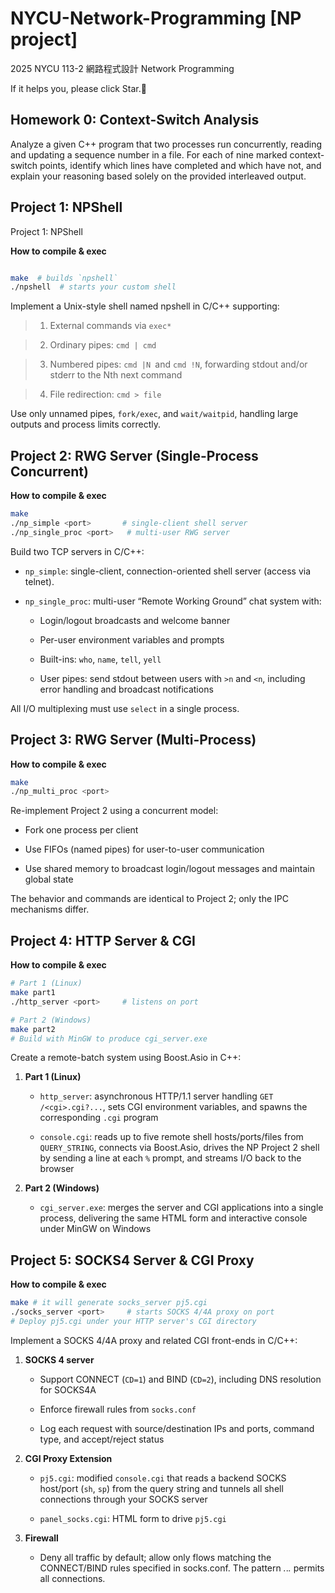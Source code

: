 
# NYCU-Network-Programming [NP project]
  2025 NYCU 113-2 網路程式設計 Network Programming

If it helps you, please click Star.🌟

## Homework 0: Context-Switch Analysis

Analyze a given C++ program that two processes run concurrently, reading and updating a sequence number in a file. For each of nine marked context-switch points, identify which lines have completed and which have not, and explain your reasoning based solely on the provided interleaved output.

  

## Project 1: NPShell

  

Project 1: NPShell


**How to compile & exec**

```bash

make  # builds `npshell`
./npshell  # starts your custom shell

```


Implement a Unix-style shell named npshell in C/C++ supporting:

>  1. External commands via `exec*`

  

>  2. Ordinary pipes: `cmd | cmd`

>  3. Numbered pipes: `cmd |N `and `cmd !N`, forwarding stdout and/or stderr to the Nth next command

>  4. File redirection: `cmd > file`

Use only unnamed pipes, `fork/exec`, and `wait/waitpid`, handling large outputs and process limits correctly.

## Project 2: RWG Server (Single-Process Concurrent)

**How to compile & exec**

```bash
make
./np_simple <port>       # single-client shell server
./np_single_proc <port>   # multi-user RWG server
```

Build two TCP servers in C/C++:

-   `np_simple`: single-client, connection-oriented shell server (access via telnet).
    
-   `np_single_proc`: multi-user “Remote Working Ground” chat system with:
    
    -   Login/logout broadcasts and welcome banner
        
    -   Per-user environment variables and prompts
        
    -   Built-ins: `who`, `name`, `tell`, `yell`
        
    -   User pipes: send stdout between users with `>n` and `<n`, including error handling and broadcast notifications
        

All I/O multiplexing must use `select` in a single process.

## Project 3: RWG Server (Multi-Process)

**How to compile & exec**

```bash
make
./np_multi_proc <port>
```

Re-implement Project 2 using a concurrent model:

-   Fork one process per client
    
-   Use FIFOs (named pipes) for user-to-user communication
    
-   Use shared memory to broadcast login/logout messages and maintain global state
    

The behavior and commands are identical to Project 2; only the IPC mechanisms differ.

## Project 4: HTTP Server & CGI

**How to compile & exec**

```bash
# Part 1 (Linux)
make part1
./http_server <port>     # listens on port

# Part 2 (Windows)
make part2
# Build with MinGW to produce cgi_server.exe
```

Create a remote-batch system using Boost.Asio in C++:

1.  **Part 1 (Linux)**
    
    -   `http_server`: asynchronous HTTP/1.1 server handling `GET /<cgi>.cgi?...`, sets CGI environment variables, and spawns the corresponding `.cgi` program
        
    -   `console.cgi`: reads up to five remote shell hosts/ports/files from `QUERY_STRING`, connects via Boost.Asio, drives the NP Project 2 shell by sending a line at each `%` prompt, and streams I/O back to the browser
        
2.  **Part 2 (Windows)**
    
    -   `cgi_server.exe`: merges the server and CGI applications into a single process, delivering the same HTML form and interactive console under MinGW on Windows

## Project 5: SOCKS4 Server & CGI Proxy

**How to compile & exec**

```bash
make # it will generate socks_server pj5.cgi
./socks_server <port>     # starts SOCKS 4/4A proxy on port
# Deploy pj5.cgi under your HTTP server's CGI directory
```

Implement a SOCKS 4/4A proxy and related CGI front-ends in C/C++:

1.  **SOCKS 4 server**
    
    -   Support CONNECT (`CD=1`) and BIND (`CD=2`), including DNS resolution for SOCKS4A
        
    -   Enforce firewall rules from `socks.conf`
        
    -   Log each request with source/destination IPs and ports, command type, and accept/reject status
        
2.  **CGI Proxy Extension**
    
    -   `pj5.cgi`: modified `console.cgi` that reads a backend SOCKS host/port (`sh`, `sp`) from the query string and tunnels all shell connections through your SOCKS server
        
    -   `panel_socks.cgi`: HTML form to drive `pj5.cgi`
        
3.  **Firewall**

    -   Deny all traffic by default; allow only flows matching the CONNECT/BIND rules specified in socks.conf. The pattern *.*.*.* permits all connections.